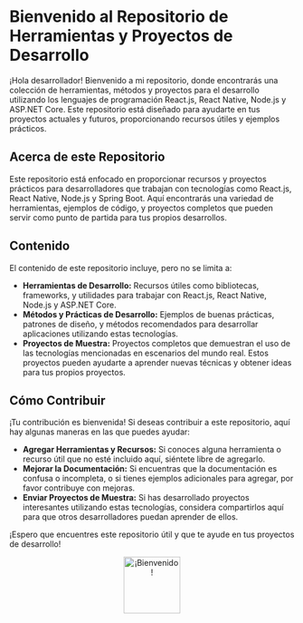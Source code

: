 

# Bienvenido al Repositorio de Herramientas y Proyectos de Desarrollo

¡Hola desarrollador! Bienvenido a mi repositorio, donde encontrarás una colección de herramientas, métodos y proyectos para el desarrollo utilizando los lenguajes de programación React.js, React Native, Node.js y ASP.NET Core. Este repositorio está diseñado para ayudarte en tus proyectos actuales y futuros, proporcionando recursos útiles y ejemplos prácticos.

## Acerca de este Repositorio

Este repositorio está enfocado en proporcionar recursos y proyectos prácticos para desarrolladores que trabajan con tecnologías como React.js, React Native, Node.js y Spring Boot. Aquí encontrarás una variedad de herramientas, ejemplos de código, y proyectos completos que pueden servir como punto de partida para tus propios desarrollos.

## Contenido

El contenido de este repositorio incluye, pero no se limita a:

- **Herramientas de Desarrollo:** Recursos útiles como bibliotecas, frameworks, y utilidades para trabajar con React.js, React Native, Node.js y ASP.NET Core.
- **Métodos y Prácticas de Desarrollo:** Ejemplos de buenas prácticas, patrones de diseño, y métodos recomendados para desarrollar aplicaciones utilizando estas tecnologías.
- **Proyectos de Muestra:** Proyectos completos que demuestran el uso de las tecnologías mencionadas en escenarios del mundo real. Estos proyectos pueden ayudarte a aprender nuevas técnicas y obtener ideas para tus propios proyectos.

## Cómo Contribuir

¡Tu contribución es bienvenida! Si deseas contribuir a este repositorio, aquí hay algunas maneras en las que puedes ayudar:

- **Agregar Herramientas y Recursos:** Si conoces alguna herramienta o recurso útil que no esté incluido aquí, siéntete libre de agregarlo.
- **Mejorar la Documentación:** Si encuentras que la documentación es confusa o incompleta, o si tienes ejemplos adicionales para agregar, por favor contribuye con mejoras.
- **Enviar Proyectos de Muestra:** Si has desarrollado proyectos interesantes utilizando estas tecnologías, considera compartirlos aquí para que otros desarrolladores puedan aprender de ellos.

¡Espero que encuentres este repositorio útil y que te ayude en tus proyectos de desarrollo!
 

<div align="center">
  <img src="https://media.giphy.com/media/XreQmk7ETCak0/giphy.gif" width="100" height="100" alt="¡Bienvenido!" />
</div>
